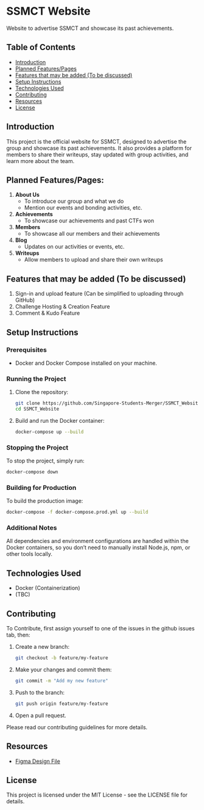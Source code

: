 
# SSMCT Website
Website to advertise SSMCT and showcase its past achievements.

## Table of Contents
- [Introduction](#introduction)
- [Planned Features/Pages](#planned-featurespages)
- [Features that may be added (To be discussed)](#features-that-may-be-added-to-be-discussed)
- [Setup Instructions](#setup-instructions)
- [Technologies Used](#technologies-used)
- [Contributing](#contributing)
- [Resources](#resources)
- [License](#license)

## Introduction
This project is the official website for SSMCT, designed to advertise the group and showcase its past achievements. It also provides a platform for members to share their writeups, stay updated with group activities, and learn more about the team.

## Planned Features/Pages:
1. **About Us**
   - To introduce our group and what we do
   - Mention our events and bonding activities, etc.
2. **Achievements**
   - To showcase our achievements and past CTFs won
3. **Members**
   - To showcase all our members and their achievements
4. **Blog**
   - Updates on our activities or events, etc.
5. **Writeups**
   - Allow members to upload and share their own writeups

## Features that may be added (To be discussed)
1. Sign-in and upload feature (Can be simplified to uploading through GitHub)
2. Challenge Hosting & Creation Feature
3. Comment & Kudo Feature

## Setup Instructions
### Prerequisites
- Docker and Docker Compose installed on your machine.

### Running the Project
1. Clone the repository:
   ```bash
   git clone https://github.com/Singapore-Students-Merger/SSMCT_Website
   cd SSMCT_Website
   ```

2. Build and run the Docker container:
   ```bash
   docker-compose up --build
   ```



### Stopping the Project
To stop the project, simply run:
```bash
docker-compose down
```

### Building for Production
To build the production image:
```bash
docker-compose -f docker-compose.prod.yml up --build
```

### Additional Notes
All dependencies and environment configurations are handled within the Docker containers, so you don’t need to manually install Node.js, npm, or other tools locally.

## Technologies Used
- Docker (Containerization)
- (TBC)

## Contributing
To Contribute, first assign yourself to one of the issues in the github issues tab, then:

1. Create a new branch:
   ```bash
   git checkout -b feature/my-feature
   ```
2. Make your changes and commit them:
   ```bash
   git commit -m "Add my new feature"
   ```
3. Push to the branch:
   ```bash
   git push origin feature/my-feature
   ```
4. Open a pull request.

Please read our contributing guidelines for more details.

## Resources
- [Figma Design File](https://www.figma.com/design/gnKPvEwhRAPhjQFijYbkPj/SSMCT-Website?node-id=0-1&t=qZfgYigqbIHiDeh9-1)

## License
This project is licensed under the MIT License - see the LICENSE file for details.
